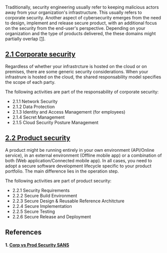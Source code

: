 Traditionally, security engineering usually refer to keeping malicious actors away from your organization's infrastructure. This usually refers to corporate security. Another aspect of cybersecurity emerges from the need to design, implement and release secure product, with an additional focus on the security from the end-user's perspective. Depending on your organization and the type of products delivered, the these domains might partially overlap [[1](#1-corp-vs-prod-security-sans)].

## [2.1 Corporate security](2-imp/2-1-corporate-security.md)
Regardless of whether your infrastrcture is hosted on the cloud or on premises, there are some generic security considerations. When your infrastrure is hosted on the cloud, the shared responsability model specifies the scope of each party. 

The following activities are part of the responsability of corporate security: 
* 2.1.1 Network Security
* 2.1.2 Data Protection
* 2.1.3 Identity and Access Management (for employees)
* 2.1.4 Secret Management
* 2.1.5 Cloud Security Posture Management

## [2.2 Product security](2-imp/2-2-product-security.md)
A product might be running entirely in your own environment (API/Online service), in an external environment (Offline mobile app) or a combination of both (Web application/Connected mobile app). In all cases, you need to adopt a secure software development lifecycle specific to your product portfolio. The main difference lies in the operation step. 

The following activities are part of product security: 
* 2.2.1 Security Requirements
* 2.2.2 Secure Build Environment
* 2.2.3 Secure Design & Reusable Reference Architcture
* 2.2.4 Secure Implementation 
* 2.2.5 Secure Testing 
* 2.2.6 Secure Release and Deployment

## References
#### 1. [Corp vs Prod Security SANS](https://www.sans.org/white-papers/34237/)
